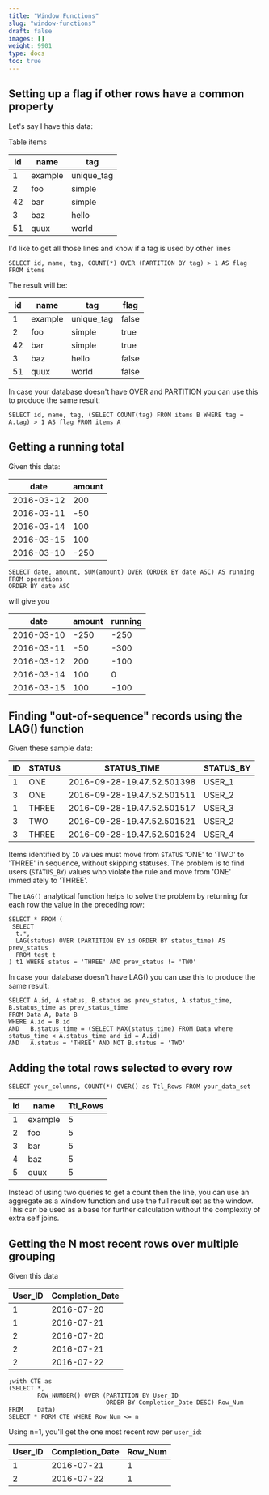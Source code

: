 ```yaml
---
title: "Window Functions"
slug: "window-functions"
draft: false
images: []
weight: 9901
type: docs
toc: true
---
```


## Setting up a flag if other rows have a common property
Let's say I have this data:

Table items

| id | name | tag |
| ------ | ------ | ------ |
| 1   | example   |  unique_tag      |
| 2   | foo |  simple      |
| 42   | bar |  simple      |
| 3   | baz |  hello      |
| 51   | quux   |  world      |

I'd like to get all those lines and know if a tag is used by other lines

    SELECT id, name, tag, COUNT(*) OVER (PARTITION BY tag) > 1 AS flag FROM items

The result will be:

| id | name | tag | flag |
| ------ | ------ | ------ | ---- |
| 1   | example   |  unique_tag      | false |
| 2   | foo |  simple      | true |
| 42   | bar |  simple      | true |
| 3   | baz |  hello      | false |
| 51   | quux   |  world      | false |

In case your database doesn't have OVER and PARTITION you can use this to produce the same result:

    SELECT id, name, tag, (SELECT COUNT(tag) FROM items B WHERE tag = A.tag) > 1 AS flag FROM items A


## Getting a running total
Given this data:

| date| amount |
| ------ | ------ |
| 2016-03-12 | 200   |
| 2016-03-11 | -50   |
| 2016-03-14 | 100   |
| 2016-03-15 | 100   |
| 2016-03-10 | -250   |

    SELECT date, amount, SUM(amount) OVER (ORDER BY date ASC) AS running
    FROM operations
    ORDER BY date ASC

will give you


| date| amount | running
| ------ | ------ | ------- |
| 2016-03-10 | -250   | -250 |
| 2016-03-11 | -50   | -300 |
| 2016-03-12 | 200   | -100 |
| 2016-03-14 | 100   | 0 |
| 2016-03-15 | 100   | -100 |


## Finding "out-of-sequence" records using the LAG() function
Given these sample data:

|ID         |STATUS    |STATUS_TIME               |STATUS_BY |
|-----------|----------|--------------------------|----------|
|          1|ONE       |2016-09-28-19.47.52.501398|USER_1    |
|          3|ONE       |2016-09-28-19.47.52.501511|USER_2    |
|          1|THREE     |2016-09-28-19.47.52.501517|USER_3    |
|          3|TWO       |2016-09-28-19.47.52.501521|USER_2    |
|          3|THREE     |2016-09-28-19.47.52.501524|USER_4    |

Items identified by `ID` values must move from `STATUS` 'ONE' to 'TWO' to 'THREE' in sequence, without skipping statuses. The problem is to find users (`STATUS_BY`) values who violate the rule and move from 'ONE' immediately to 'THREE'.

The `LAG()` analytical function helps to solve the problem by returning for each row the value in the preceding row:

    SELECT * FROM (
     SELECT 
      t.*, 
      LAG(status) OVER (PARTITION BY id ORDER BY status_time) AS prev_status 
      FROM test t
    ) t1 WHERE status = 'THREE' AND prev_status != 'TWO'

In case your database doesn't have LAG() you can use this to produce the same result:

    SELECT A.id, A.status, B.status as prev_status, A.status_time, B.status_time as prev_status_time
    FROM Data A, Data B
    WHERE A.id = B.id
    AND   B.status_time = (SELECT MAX(status_time) FROM Data where status_time < A.status_time and id = A.id)
    AND   A.status = 'THREE' AND NOT B.status = 'TWO'

## Adding the total rows selected to every row
    SELECT your_columns, COUNT(*) OVER() as Ttl_Rows FROM your_data_set

| id | name | Ttl_Rows |
| ------ | ------ | ------ |
| 1   | example   |  5      |
| 2   | foo |  5|
| 3 | bar |  5|
| 4 | baz |  5|
| 5 | quux   |  5      |

Instead of using two queries to get a count then the line, you can use an aggregate as a window function and use the full result set as the window.  
This can be used as a base for further calculation without the complexity of extra self joins.

## Getting the N most recent rows over multiple grouping
Given this data

| User_ID | Completion_Date |
| ------ | ------ |
| 1   | 2016-07-20  |
| 1   | 2016-07-21  |
| 2   | 2016-07-20  |
| 2   | 2016-07-21  |
| 2   | 2016-07-22  |

    ;with CTE as
    (SELECT *, 
            ROW_NUMBER() OVER (PARTITION BY User_ID 
                               ORDER BY Completion_Date DESC) Row_Num
    FROM    Data)
    SELECT * FORM CTE WHERE Row_Num <= n

Using n=1, you'll get the one most recent row per `user_id`:

| User_ID | Completion_Date |Row_Num |
| ------ | ------ |------ |
| 1   | 2016-07-21  |1
| 2   | 2016-07-22  |1



